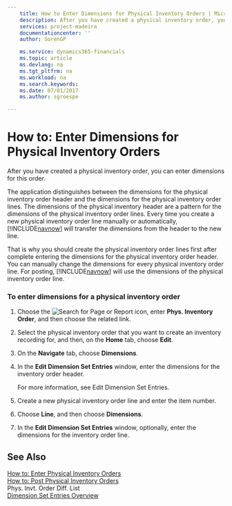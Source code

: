 ```yaml
---
    title: How to Enter Dimensions for Physical Inventory Orders | Microsoft Docs
    description: After you have created a physical inventory order, you can enter dimensions for this order.
    services: project-madeira
    documentationcenter: ''
    author: SorenGP

    ms.service: dynamics365-financials
    ms.topic: article
    ms.devlang: na
    ms.tgt_pltfrm: na
    ms.workload: na
    ms.search.keywords:
    ms.date: 07/01/2017
    ms.author: sgroespe

---
```

# How to: Enter Dimensions for Physical Inventory Orders
After you have created a physical inventory order, you can enter dimensions for this order.  

 The application distinguishes between the dimensions for the physical inventory order header and the dimensions for the physical inventory order lines. The dimensions of the physical inventory header are a pattern for the dimensions of the physical inventory order lines. Every time you create a new physical inventory order line manually or automatically, [!INCLUDE[navnow](../../includes/navnow_md.md)] will transfer the dimensions from the header to the new line.  

 That is why you should create the physical inventory order lines first after complete entering the dimensions for the physical inventory order header. You can manually change the dimensions for every physical inventory order line. For posting, [!INCLUDE[navnow](../../includes/navnow_md.md)] will use the dimensions of the physical inventory order line.  

### To enter dimensions for a physical inventory order  

1.  Choose the ![Search for Page or Report](media/ui-search/search_small.png "Search for Page or Report icon") icon, enter **Phys. Inventory Order**, and then choose the related link.  

2.  Select the physical inventory order that you want to create an inventory recording for, and then, on the **Home** tab, choose **Edit**.  

3.  On the **Navigate** tab, choose **Dimensions**.  

4.  In the **Edit Dimension Set Entries** window, enter the dimensions for the inventory order header.  

     For more information, see Edit Dimension Set Entries.  

5.  Create a new physical inventory order line and enter the item number.  

6.  Choose **Line**, and then choose **Dimensions**.  

7.  In the **Edit Dimension Set Entries** window, optionally, enter the dimensions for the inventory order line.  

## See Also  
 [How to: Enter Physical Inventory Orders](how-to-enter-physical-inventory-orders.md)   
 [How to: Post Physical Inventory Orders](how-to-post-physical-inventory-orders.md)   
 Phys. Invt. Order Diff. List   
 [Dimension Set Entries Overview](../../design-details-dimension-set-entries-overview.md)
